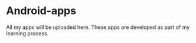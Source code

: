 # Android-apps
All my apps will be uploaded here.
These apps are developed as part of my learning process.
